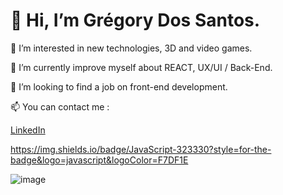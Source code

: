 # 👋 Hi, I’m Grégory Dos Santos.

👀 I’m interested in new technologies, 3D and video games.

🌱 I’m currently improve myself about REACT, UX/UI / Back-End.

💞️ I’m looking to find a job on front-end development.

📫 You can contact me :  

[LinkedIn](https://www.linkedin.com/in/grégory-dos-santos-074419134)

https://img.shields.io/badge/JavaScript-323330?style=for-the-badge&logo=javascript&logoColor=F7DF1E


![image]({https://img.shields.io/badge/GroupMe-00AFF0?style=for-the-badge&logo=groupme&logoColor=white})
